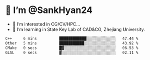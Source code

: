 # 👋 I’m @SankHyan24

- 👀 I’m interested in CG/CV/HPC...
- 🌱 I’m learning in State Key Lab of CAD&CG, Zhejiang University.

<!---
SankHyan24/SankHyan24 is a ✨ special ✨ repository because its `README.md` (this file) appears on your GitHub profile.
You can click the Preview link to take a look at your changes.
--->
<!--START_SECTION:waka-->

```txt
C++     6 mins          ████████████░░░░░░░░░░░░░   47.44 %
Other   5 mins          ███████████░░░░░░░░░░░░░░   43.92 %
CMake   0 secs          █▓░░░░░░░░░░░░░░░░░░░░░░░   06.53 %
GLSL    0 secs          ▓░░░░░░░░░░░░░░░░░░░░░░░░   02.11 %
```

<!--END_SECTION:waka-->
